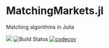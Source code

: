 # MatchingMarkets.jl
Matching algorithms in Julia

[![](https://img.shields.io/badge/docs-stable-blue.svg)](https://oyamad.github.io/MatchingMarkets.jl/stable)
![Build Status](https://github.com/oyamad//MatchingMarkets.jl/workflows/CI/badge.svg)
[![codecov](https://codecov.io/gh/oyamad/MatchingMarkets.jl/branch/master/graph/badge.svg)](https://codecov.io/gh/oyamad/MatchingMarkets.jl)
